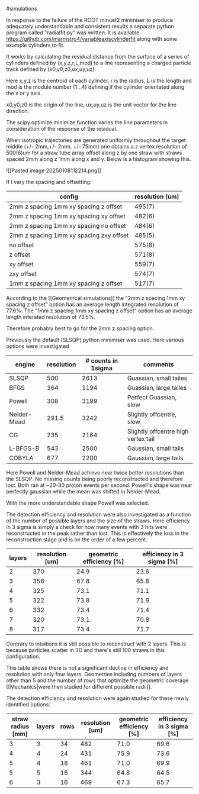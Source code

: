 #simulations

In response to the failure of the ROOT minuet2 minimiser to produce adequately understandable and consistent results a separate python program called "radialfit.py" was written. It is available https://github.com/marmstro4/variableaxiscylinderfit along with some example cylinders to fit.

It works by calculating the residual distance from the surface of a series of cylinders defined by (x,y,z,r,L,mod) to a line representing a charged particle track defined by (x0,y0,z0,ux,uy,uz). 

Here x,y,z is the centroid of each cylinder, r is the radius, L is the length and mod is the module number (1...4) defining if the cylinder orientated along the x or y axis.

x0,y0,z0 is the origin of the line, ux,uy,uz is the unit vector for the line direction.

The scipy.optimize.minimize function varies the line parameters in consideration of the response of the residual.

When isotropic trajectories are generated uniformly throughout the target middle (+/- 2mm,+/- 2mm, +/- 75mm) one obtains a z vertex resolution of 500(6)um for a straw tube array offset along z by one straw with straws spaced 2mm along z 1mm along x and y. Below is a histogram showing this.

![[Pasted image 20250108112214.png]]

If I vary the spacing and offsetting:

| config                                  | resolution [um] |
| --------------------------------------- | --------------- |
| 2mm z spacing 1mm xy spacing z offset   | 495(7)          |
| 2mm z spacing 1mm xy spacing xy offset  | 482(6)          |
| 2mm z spacing 1mm xy spacing no offset  | 484(6)          |
| 2mm z spacing 1mm xy spacing zxy offset | 485(5)          |
| no offset                               | 575(8)          |
| z offset                                | 571(8)          |
| xy offset                               | 559(7)          |
| zxy offset                              | 574(7)          |
| 1mm z spacing 1mm xy spacing z offset   | 517(7)          |

According to the [[Geometrical simulations]] the "2mm z spacing 1mm xy spacing z offset" option has an average length integrated resolution of 77.6%. The "1mm z spacing 1mm xy spacing z offset" option has an average length interated resolution of 73.5%.

Therefore probably best to go for the 2mm z spacing option.


Previously the default (SLSQP) python minimiser was used. Here various options were investigated

| engine      | resolution | # counts in 1sigma | comments                            |
| ----------- | ---------- | ------------------ | ----------------------------------- |
| SLSQP       | 500        | 2613               | Guassian, small tailes              |
| BFGS        | 364        | 1194               | Guassian, large tailes              |
| Powell      | 308        | 3199               | Perfect Guassian, slow              |
| Nelder-Mead | 291.5      | 3242               | Slightly offcentre, slow            |
| CG          | 235        | 2164               | Slightly offcentre high vertex tail |
| L-BFGS-B    | 543        | 2500               | Gaussian, small tails               |
| COBYLA      | 677        | 2200               | Gaussian, large tails               |
Here Powell and Nelder-Mead achieve near twice better resolutions than the SLSQP. No missing counts being poorly reconstructed and therefore lost. Both ran at ~20-30 proton events per second. Powell's shape was near perfectly gaussian while the mean was shifted in Nelder-Mead.

With the more understandable shape Powell was selected.

The detection efficiency and resolution were also investigated as a function of the number of possible layers and the size of the straws. Here efficiency in 3 sigma is simply a check for how many events with 3 hits were reconstructed in the peak rather than lost. This is effectively the loss in the reconstruction stage and is on the order of a few percent.

| layers | resolution [um] | geometric efficiency [%] | efficiency in 3 sigma [%]<br> |
| ------ | --------------- | ------------------------ | ----------------------------- |
| 2      | 370             | 24.9                     | 23.6                          |
| 3      | 356             | 67.8                     | 65.8                          |
| 4      | 325             | 73.1                     | 71.1                          |
| 5      | 322             | 73.8                     | 71.9                          |
| 6      | 332             | 73.4                     | 71.4                          |
| 7      | 320             | 73.1                     | 70.8                          |
| 8      | 317             | 73.4                     | 71.7                          |
Contrary to intuitions it is still possible to reconstruct with 2 layers. This is because particles scatter in 3D and there's still 100 straws in this configuration.

This table shows there is not a significant decline in efficiency and resolution with only four layers. Geometries including numbers of layers other than 5 and the number of rows that optimize the geometric coverage [[Mechanics|were then studied for different possible radii]].

The detection efficiency and resolution were again studied for these newly identified options:

| straw radius [mm] | layers | rows | resolution [um] | geometric efficiency [%] | efficiency in 3 sigma [%] |
| ----------------- | ------ | ---- | --------------- | ------------------------ | ------------------------- |
| 3                 | 3      | 34   | 482             | 71.0                     | 69.6                      |
| 4                 | 4      | 24   | 431             | 75.9                     | 73.6                      |
| 5                 | 4      | 18   | 461             | 71.0                     | 69.9                      |
| 5                 | 5      | 16   | 344<br>         | 64.8                     | 64.5                      |
| 6                 | 3      | 16   | 469             | 67.3                     | 65.7                      |
